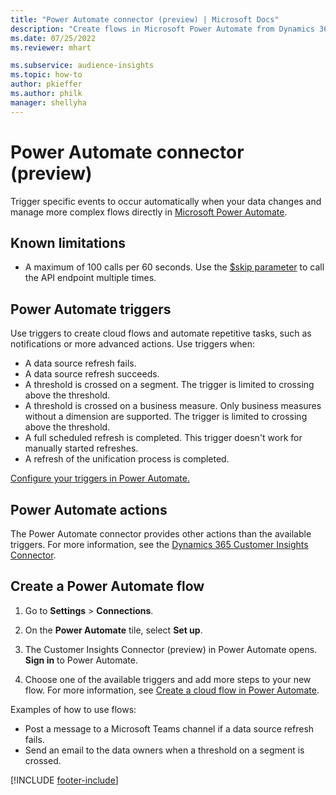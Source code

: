 ```yaml
---
title: "Power Automate connector (preview) | Microsoft Docs"
description: "Create flows in Microsoft Power Automate from Dynamics 365 Customer Insights."
ms.date: 07/25/2022
ms.reviewer: mhart

ms.subservice: audience-insights
ms.topic: how-to
author: pkieffer
ms.author: philk
manager: shellyha
---
```


# Power Automate connector (preview)

Trigger specific events to occur automatically when your data changes and manage more complex flows directly in [Microsoft Power Automate](https://flow.microsoft.com/).

## Known limitations

- A maximum of 100 calls per 60 seconds. Use the [$skip parameter](/connectors/customerinsights/#get-items-from-a-table) to call the API endpoint multiple times.

## Power Automate triggers

Use triggers to create cloud flows and automate repetitive tasks, such as notifications or more advanced actions. Use triggers when:

- A data source refresh fails.
- A data source refresh succeeds.
- A threshold is crossed on a segment. The trigger is limited to crossing above the threshold.
- A threshold is crossed on a business measure. Only business measures without a dimension are supported. The trigger is limited to crossing above the threshold.
- A full scheduled refresh is completed. This trigger doesn't work for manually started refreshes.
- A refresh of the unification process is completed.

[Configure your triggers in Power Automate.](https://flow.microsoft.com/connectors/shared_customerinsights/dynamics-365-customer-insights-connector/)

## Power Automate actions

The Power Automate connector provides other actions than the available triggers. For more information, see the [Dynamics 365 Customer Insights Connector](/connectors/customerinsights/).

## Create a Power Automate flow

1. Go to **Settings** > **Connections**.

1. On the **Power Automate** tile, select **Set up**.

1. The Customer Insights Connector (preview) in Power Automate opens. **Sign in** to Power Automate.

1. Choose one of the available triggers and add more steps to your new flow. For more information, see [Create a cloud flow in Power Automate](/power-automate/get-started-logic-flow).

Examples of how to use flows: 
- Post a message to a Microsoft Teams channel if a data source refresh fails. 
- Send an email to the data owners when a threshold on a segment is crossed.

[!INCLUDE [footer-include](includes/footer-banner.md)]
